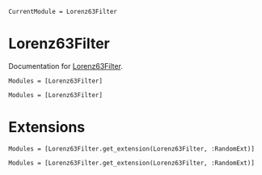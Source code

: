 ```@meta
CurrentModule = Lorenz63Filter
```

# Lorenz63Filter

Documentation for [Lorenz63Filter](https://github.com/tmp398243/tmp745783).


```@index
Modules = [Lorenz63Filter]
```

```@autodocs
Modules = [Lorenz63Filter]
```


# Extensions

```@index
Modules = [Lorenz63Filter.get_extension(Lorenz63Filter, :RandomExt)]
```

```@autodocs
Modules = [Lorenz63Filter.get_extension(Lorenz63Filter, :RandomExt)]
```
